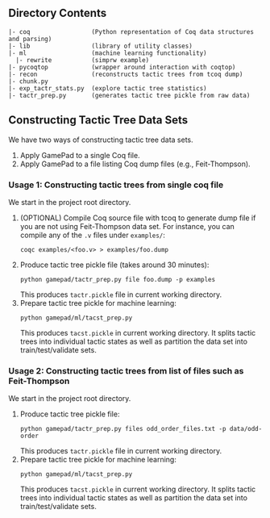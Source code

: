 ## Directory Contents

```
|- coq                 (Python representation of Coq data structures and parsing)
|- lib                 (library of utility classes)
|- ml                  (machine learning functionality)
  |- rewrite           (simprw example)
|- pycoqtop            (wrapper around interaction with coqtop)
|- recon               (reconstructs tactic trees from tcoq dump)
|- chunk.py
|- exp_tactr_stats.py  (explore tactic tree statistics)
|- tactr_prep.py       (generates tactic tree pickle from raw data)
```


## Constructing Tactic Tree Data Sets


We have two ways of constructing tactic tree data sets.
1. Apply GamePad to a single Coq file.
2. Apply GamePad to a file listing Coq dump files (e.g., Feit-Thompson).


### Usage 1: Constructing tactic trees from single coq file

We start in the project root directory.
1. (OPTIONAL) Compile Coq source file with tcoq to generate dump file if you are not using Feit-Thompson data set. For instance, you can compile any of the `.v` files under `examples/`:
   ```
   coqc examples/<foo.v> > examples/foo.dump
   ```
2. Produce tactic tree pickle file (takes around 30 minutes):
   ```
   python gamepad/tactr_prep.py file foo.dump -p examples
   ```
   This produces `tactr.pickle` file in current working directory.
3. Prepare tactic tree pickle for machine learning:
   ```
   python gamepad/ml/tacst_prep.py
   ```
   This produces `tacst.pickle` in current working directory. It splits tactic trees into individual tactic states as well as partition the data set into train/test/validate sets.


### Usage 2: Constructing tactic trees from list of files such as Feit-Thompson

We start in the project root directory.
1. Produce tactic tree pickle file:
   ```
   python gamepad/tactr_prep.py files odd_order_files.txt -p data/odd-order
   ```
   This produces `tactr.pickle` file in current working directory.
2. Prepare tactic tree pickle for machine learning:
   ```
   python gamepad/ml/tacst_prep.py
   ```
   This produces `tacst.pickle` in current working directory. It splits tactic trees into individual tactic states as well as partition the data set into train/test/validate sets.
